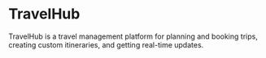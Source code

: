 # TravelHub
TravelHub is a travel management platform for planning and booking trips, creating custom itineraries, and getting real-time updates.
